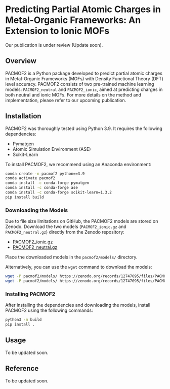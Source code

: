 # Predicting Partial Atomic Charges in Metal-Organic Frameworks: An Extension to Ionic MOFs

Our publication is under review (Update soon).

## Overview
PACMOF2 is a Python package developed to predict partial atomic charges in Metal-Organic Frameworks (MOFs) with Density Functional Theory (DFT) level accuracy. PACMOF2 consists of two pre-trained machine learning models: `PACMOF2_neutral` and `PACMOF2_ionic`, aimed at predicting charges in both neutral and ionic MOFs. For more details on the method and implementation, please refer to our upcoming publication.

## Installation
PACMOF2 was thoroughly tested using Python 3.9. It requires the following dependencies:
- Pymatgen
- Atomic Simulation Environment (ASE)
- Scikit-Learn

To install PACMOF2, we recommend using an Anaconda environment:

```bash
conda create -n pacmof2 python==3.9
conda activate pacmof2
conda install -c conda-forge pymatgen
conda install -c conda-forge ase
conda install -c conda-forge scikit-learn=1.3.2
pip install build
```

### Downloading the Models
Due to file size limitations on GitHub, the PACMOF2 models are stored on Zenodo. Download the two models (`PACMOF2_ionic.gz` and `PACMOF2_neutral.gz`) directly from the Zenodo repository:

- [PACMOF2_ionic.gz](https://zenodo.org/records/12747095/files/PACMOF2_ionic.gz)
- [PACMOF2_neutral.gz](https://zenodo.org/records/12747095/files/PACMOF2_neutral.gz)

Place the downloaded models in the `pacmof2/models/` directory.

Alternatively, you can use the `wget` command to download the models:

```bash
wget -P pacmof2/models/ https://zenodo.org/records/12747095/files/PACMOF2_ionic.gz
wget -P pacmof2/models/ https://zenodo.org/records/12747095/files/PACMOF2_neutral.gz
```

### Installing PACMOF2
After installing the dependencies and downloading the models, install PACMOF2 using the following commands:

```bash
python3 -m build
pip install .
```

## Usage
To be updated soon.

## Reference
To be updated soon.
